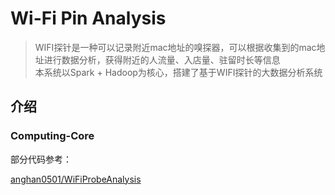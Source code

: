 # Wi-Fi Pin Analysis

> WIFI探针是一种可以记录附近mac地址的嗅探器，可以根据收集到的mac地址进行数据分析，获得附近的人流量、入店量、驻留时长等信息  
> 本系统以Spark + Hadoop为核心，搭建了基于WIFI探针的大数据分析系统

## 介绍

### Computing-Core

部分代码参考：

[anghan0501/WiFiProbeAnalysis](https://github.com/wanghan0501/WiFiProbeAnalysis)


